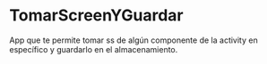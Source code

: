 # TomarScreenYGuardar
App que te permite tomar ss de algún componente de la activity en específico y guardarlo en el almacenamiento.
